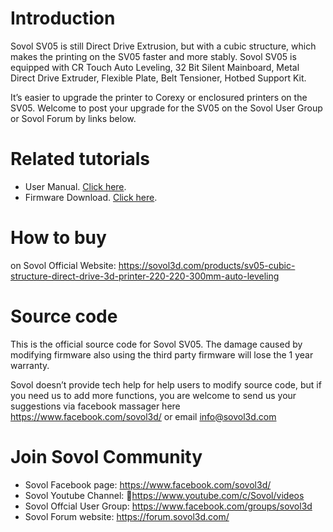 # Introduction

Sovol SV05 is still Direct Drive Extrusion, but with a cubic structure, which makes the printing on the SV05
faster and more stably. Sovol SV05 is equipped with CR Touch Auto Leveling, 32 Bit Silent Mainboard,
Metal Direct Drive Extruder, Flexible Plate, Belt Tensioner, Hotbed Support Kit.

It’s easier to upgrade the printer to Corexy or enclosured printers on the SV05. Welcome to post your upgrade for the SV05 
on the Sovol User Group or Sovol Forum by links below.

# Related tutorials 

- User Manual. [Click here](https://drive.google.com/file/d/1odwOiwrzKrtcJv7rzDN7gF5ken4d1GVi/view).
- Firmware Download. [Click here](https://sovol3d.com/pages/downloadhttps://drive.google.com/file/d/1svp6pRHsSAf7PNE1YGglWMwDurjRBoaC/view).

# How to buy

on Sovol Official Website: https://sovol3d.com/products/sv05-cubic-structure-direct-drive-3d-printer-220-220-300mm-auto-leveling

# Source code

This is the official source code for Sovol SV05. The damage caused by modifying firmware also using the third party firmware will lose the 1 year warranty. 

Sovol doesn’t provide tech help for help users to modify source code, but if you need us to add more functions, you are welcome to send us your suggestions via facebook massager here https://www.facebook.com/sovol3d/ or email 
info@sovol3d.com 


# Join Sovol Community

- Sovol Facebook page: https://www.facebook.com/sovol3d/
- Sovol Youtube Channel: https://www.youtube.com/c/Sovol/videos
- Sovol Offcial User Group: https://www.facebook.com/groups/sovol3d
- Sovol Forum website: https://forum.sovol3d.com/


